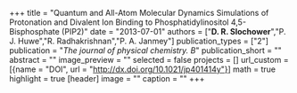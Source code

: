 +++
title = "Quantum and All-Atom Molecular Dynamics Simulations of Protonation and Divalent Ion Binding to Phosphatidylinositol 4,5-Bisphosphate (PIP2)"
date = "2013-07-01"
authors = ["**D. R. Slochower**","P. J. Huwe","R. Radhakrishnan","P. A. Janmey"]
publication_types = ["2"]
publication = "_The journal of physical chemistry. B_"
publication_short = ""
abstract = ""
image_preview = ""
selected = false
projects = []
url_custom = [{name = "DOI", url = "http://dx.doi.org/10.1021/jp401414y"}]
math = true
highlight = true
[header]
image = ""
caption = ""
+++

